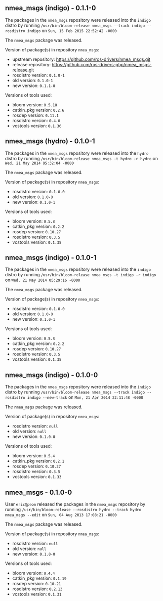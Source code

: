 ## nmea_msgs (indigo) - 0.1.1-0

The packages in the `nmea_msgs` repository were released into the `indigo` distro by running `/usr/bin/bloom-release nmea_msgs --track indigo --rosdistro indigo` on `Sun, 15 Feb 2015 22:52:42 -0000`

The `nmea_msgs` package was released.

Version of package(s) in repository `nmea_msgs`:
- upstream repository: https://github.com/ros-drivers/nmea_msgs.git
- release repository: https://github.com/ros-drivers-gbp/nmea_msgs-release.git
- rosdistro version: `0.1.0-1`
- old version: `0.1.0-1`
- new version: `0.1.1-0`

Versions of tools used:
- bloom version: `0.5.18`
- catkin_pkg version: `0.2.6`
- rosdep version: `0.11.1`
- rosdistro version: `0.4.0`
- vcstools version: `0.1.36`


## nmea_msgs (hydro) - 0.1.0-1

The packages in the `nmea_msgs` repository were released into the `hydro` distro by running `/usr/bin/bloom-release nmea_msgs -t hydro -r hydro` on `Wed, 21 May 2014 05:32:04 -0000`

The `nmea_msgs` package was released.

Version of package(s) in repository `nmea_msgs`:
- rosdistro version: `0.1.0-0`
- old version: `0.1.0-0`
- new version: `0.1.0-1`

Versions of tools used:
- bloom version: `0.5.8`
- catkin_pkg version: `0.2.2`
- rosdep version: `0.10.27`
- rosdistro version: `0.3.5`
- vcstools version: `0.1.35`


## nmea_msgs (indigo) - 0.1.0-1

The packages in the `nmea_msgs` repository were released into the `indigo` distro by running `/usr/bin/bloom-release nmea_msgs -t indigo -r indigo` on `Wed, 21 May 2014 05:29:16 -0000`

The `nmea_msgs` package was released.

Version of package(s) in repository `nmea_msgs`:
- rosdistro version: `0.1.0-0`
- old version: `0.1.0-0`
- new version: `0.1.0-1`

Versions of tools used:
- bloom version: `0.5.8`
- catkin_pkg version: `0.2.2`
- rosdep version: `0.10.27`
- rosdistro version: `0.3.5`
- vcstools version: `0.1.35`


## nmea_msgs (indigo) - 0.1.0-0

The packages in the `nmea_msgs` repository were released into the `indigo` distro by running `/usr/bin/bloom-release nmea_msgs --track indigo --rosdistro indigo --new-track` on `Mon, 21 Apr 2014 22:11:48 -0000`

The `nmea_msgs` package was released.

Version of package(s) in repository `nmea_msgs`:
- rosdistro version: `null`
- old version: `null`
- new version: `0.1.0-0`

Versions of tools used:
- bloom version: `0.5.4`
- catkin_pkg version: `0.2.1`
- rosdep version: `0.10.27`
- rosdistro version: `0.3.5`
- vcstools version: `0.1.33`


## nmea_msgs - 0.1.0-0

User `eric@peon` released the packages in the `nmea_msgs` repository by running `/usr/bin/bloom-release --rosdistro hydro --track hydro nmea_msgs --edit` on `Sun, 04 Aug 2013 17:08:21 -0000`

The `nmea_msgs` package was released.

Version of package(s) in repository `nmea_msgs`:
- rosdistro version: `null`
- old version: `null`
- new version: `0.1.0-0`

Versions of tools used:
- bloom version: `0.4.4`
- catkin_pkg version: `0.1.19`
- rosdep version: `0.10.21`
- rosdistro version: `0.2.13`
- vcstools version: `0.1.31`


